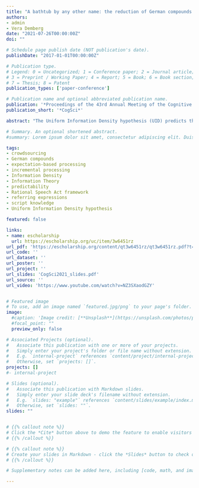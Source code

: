 ```yaml
---
title: "A bathtub by any other name: the reduction of German compounds in predictive contexts"
authors:
- admin
- Vera Demberg
date: "2021-07-26T00:00:00Z"
doi: ""

# Schedule page publish date (NOT publication's date).
publishDate: "2017-01-01T00:00:00Z"

# Publication type.
# Legend: 0 = Uncategorized; 1 = Conference paper; 2 = Journal article;
# 3 = Preprint / Working Paper; 4 = Report; 5 = Book; 6 = Book section;
# 7 = Thesis; 8 = Patent
publication_types: ['paper-conference']

# Publication name and optional abbreviated publication name.
publication: '*Proceedings of the 43rd Annual Meeting of the Cognitive Science Society*'
publication_short: '*CogSci*'

abstract: "The Uniform Information Density hypothesis (UID) predicts that lexical choice between long and short word forms depends on the predictability of the referent in context, and recent studies have shown such an effect of predictability on lexical choice during online production. We here set out to test whether the UID predictions hold up in a related setting, but different language (German) and different phenomenon, namely the choice between compounds (e.g. Badewanne / bathtub) or their base forms (Wanne / tub). Our study is consistent with the UID: we find that participants choose the shorter base form more often in predictive contexts, showing an active tendency to be information-theoretically efficient."

# Summary. An optional shortened abstract.
#summary: Lorem ipsum dolor sit amet, consectetur adipiscing elit. Duis posuere tellus ac convallis placerat. Proin tincidunt magna sed ex sollicitudin condimentum.

tags:
- crowdsourcing
- German compounds
- expectation-based processing
- incremental processing
- Information Density
- Information Theory
- predictability
- Rational Speech Act framework
- referring expressions
- script knowledge
- Uniform Information Density hypothesis

featured: false

links:
- name: escholarship
  url: https://escholarship.org/uc/item/3w6451rz
url_pdf: 'https://escholarship.org/content/qt3w6451rz/qt3w6451rz.pdf?t=qwi32c'
url_code: ''
url_dataset: ''
url_poster: ''
url_project: ''
url_slides: 'CogSci2021_slides.pdf'
url_source: ''
url_video: 'https://www.youtube.com/watch?v=NZ3SXaodGZY'


# Featured image
# To use, add an image named `featured.jpg/png` to your page's folder.
image:
  #caption: 'Image credit: [**Unsplash**](https://unsplash.com/photos/pLCdAaMFLTE)'
  #focal_point: ""
  preview_only: false

# Associated Projects (optional).
#   Associate this publication with one or more of your projects.
#   Simply enter your project's folder or file name without extension.
#   E.g. `internal-project` references `content/project/internal-project/index.md`.
#   Otherwise, set `projects: []`.
projects: []
#- internal-project

# Slides (optional).
#   Associate this publication with Markdown slides.
#   Simply enter your slide deck's filename without extension.
#   E.g. `slides: "example"` references `content/slides/example/index.md`.
#   Otherwise, set `slides: ""`.
slides: ""


# {{% callout note %}}
# Click the *Cite* button above to demo the feature to enable visitors to import publication metadata into their reference management software.
# {{% /callout %}}

# {{% callout note %}}
# Create your slides in Markdown - click the *Slides* button to check out the example.
# {{% /callout %}}

# Supplementary notes can be added here, including [code, math, and images](https://wowchemy.com/docs/writing-markdown-latex/).

---
```

